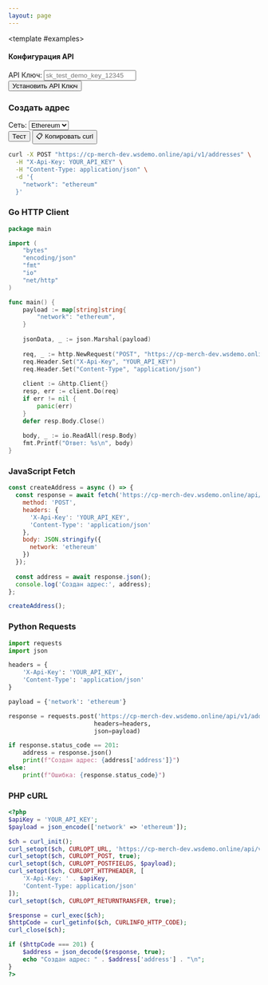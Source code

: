 ```yaml
---
layout: page
---
```


<ApiDoc>
  <template #content>

# API Адресов

API адресов предоставляет функциональность для управления криптовалютными адресами и сервисными кошельками.

::: tip Интерактивное тестирование
Тестируйте API в реальном времени! Введите ваш API ключ и нажимайте кнопки "Тест" для отправки запросов на `https://cp-merch-dev.wsdemo.online/api`.
:::

## Обзор

API адресов позволяет:
- Создавать новые адреса для конкретных сетей и монет
- Получать информацию об адресах и балансах
- Управлять сервисными кошельками

<ApiMethod 
  method="POST"
  endpoint="/v1/addresses"
  title="Создать адрес"
  description="Создает новый адрес для определенной сети и монеты."
  :parameters="[
    { name: 'network', type: 'string', required: true, description: 'Слаг сети (например, bitcoin, ethereum, tron)' },
    { name: 'coin', type: 'string', required: false, description: 'Слаг монеты (опционально)' }
  ]"
  :responses="[
    { status: '201 Created', description: 'Адрес успешно создан' }
  ]"
/>

<ApiMethod 
  method="GET"
  endpoint="/v1/addresses/{address}"
  title="Получить адрес"
  description="Возвращает информацию об адресе с балансом."
  :parameters="[
    { name: 'address', type: 'string', required: true, description: 'Криптовалютный адрес' }
  ]"
  :responses="[
    { status: '200 OK', description: 'Информация об адресе получена' }
  ]"
/>

  </template>

  <template #examples>

<!-- API Key Configuration Section -->
<div class="api-key-section">
  <h4>Конфигурация API</h4>
  <div class="api-key-controls">
    <div class="api-key-input-group">
      <label for="global-api-key">API Ключ:</label>
      <input type="text" id="global-api-key" class="api-key-input" placeholder="sk_test_demo_key_12345" />
    </div>
    <button onclick="setGlobalApiKey()" class="set-api-key-button">Установить API Ключ</button>
  </div>
  <div class="api-key-status"></div>
</div>

<div class="example-block" data-lang="curl">

### Создать адрес

<div class="api-demo">
  <div class="demo-controls">
    <label for="address-network">Сеть:</label>
    <select id="address-network">
      <option value="ethereum" selected>Ethereum</option>
      <option value="bitcoin">Bitcoin</option>
    </select>
    <div class="button-group">
      <button onclick="testCreateAddress()" class="test-button">Тест</button>
      <button onclick="copyCurlCommand('/addresses', {method: 'POST', body: JSON.stringify({network: 'ethereum'})})" class="copy-curl-button">📋 Копировать curl</button>
    </div>
  </div>
</div>

```bash
curl -X POST "https://cp-merch-dev.wsdemo.online/api/v1/addresses" \
  -H "X-Api-Key: YOUR_API_KEY" \
  -H "Content-Type: application/json" \
  -d '{
    "network": "ethereum"
  }'
```

</div>

<div class="example-block" data-lang="go">

### Go HTTP Client

```go
package main

import (
    "bytes"
    "encoding/json"
    "fmt"
    "io"
    "net/http"
)

func main() {
    payload := map[string]string{
        "network": "ethereum",
    }
    
    jsonData, _ := json.Marshal(payload)
    
    req, _ := http.NewRequest("POST", "https://cp-merch-dev.wsdemo.online/api/v1/addresses", bytes.NewBuffer(jsonData))
    req.Header.Set("X-Api-Key", "YOUR_API_KEY")
    req.Header.Set("Content-Type", "application/json")
    
    client := &http.Client{}
    resp, err := client.Do(req)
    if err != nil {
        panic(err)
    }
    defer resp.Body.Close()
    
    body, _ := io.ReadAll(resp.Body)
    fmt.Printf("Ответ: %s\n", body)
}
```

</div>

<div class="example-block" data-lang="javascript">

### JavaScript Fetch

```javascript
const createAddress = async () => {
  const response = await fetch('https://cp-merch-dev.wsdemo.online/api/v1/addresses', {
    method: 'POST',
    headers: {
      'X-Api-Key': 'YOUR_API_KEY',
      'Content-Type': 'application/json'
    },
    body: JSON.stringify({
      network: 'ethereum'
    })
  });
  
  const address = await response.json();
  console.log('Создан адрес:', address);
};

createAddress();
```

</div>

<div class="example-block" data-lang="python">

### Python Requests

```python
import requests
import json

headers = {
    'X-Api-Key': 'YOUR_API_KEY',
    'Content-Type': 'application/json'
}

payload = {'network': 'ethereum'}

response = requests.post('https://cp-merch-dev.wsdemo.online/api/v1/addresses', 
                        headers=headers, 
                        json=payload)

if response.status_code == 201:
    address = response.json()
    print(f"Создан адрес: {address['address']}")
else:
    print(f"Ошибка: {response.status_code}")
```

</div>

<div class="example-block" data-lang="php">

### PHP cURL

```php
<?php
$apiKey = 'YOUR_API_KEY';
$payload = json_encode(['network' => 'ethereum']);

$ch = curl_init();
curl_setopt($ch, CURLOPT_URL, 'https://cp-merch-dev.wsdemo.online/api/v1/addresses');
curl_setopt($ch, CURLOPT_POST, true);
curl_setopt($ch, CURLOPT_POSTFIELDS, $payload);
curl_setopt($ch, CURLOPT_HTTPHEADER, [
    'X-Api-Key: ' . $apiKey,
    'Content-Type: application/json'
]);
curl_setopt($ch, CURLOPT_RETURNTRANSFER, true);

$response = curl_exec($ch);
$httpCode = curl_getinfo($ch, CURLINFO_HTTP_CODE);
curl_close($ch);

if ($httpCode === 201) {
    $address = json_decode($response, true);
    echo "Создан адрес: " . $address['address'] . "\n";
}
?>
```

</div>

  </template>
</ApiDoc> 